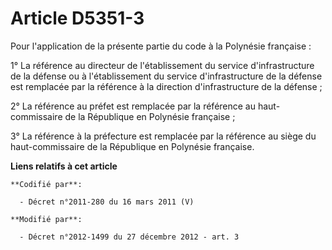 # Article D5351-3

Pour l'application de la présente partie du code à la Polynésie française : 

1° La référence au         directeur de l'établissement du service d'infrastructure de la défense ou à l'établissement du
service d'infrastructure de la défense est remplacée par la référence à la direction d'infrastructure de la défense ; 

2° La référence au préfet est remplacée par la référence au haut-commissaire de la République en Polynésie française ; 

3° La référence à la préfecture est remplacée par la référence au siège du haut-commissaire de la République en Polynésie
française.

**Liens relatifs à cet article**

	**Codifié par**:

	  - Décret n°2011-280 du 16 mars 2011 (V)

	**Modifié par**:

	  - Décret n°2012-1499 du 27 décembre 2012 - art. 3
